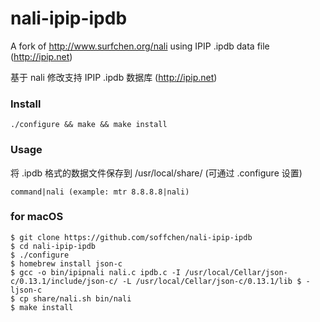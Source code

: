 # nali-ipip-ipdb
A fork of http://www.surfchen.org/nali using IPIP .ipdb data file (http://ipip.net)

基于 nali 修改支持 IPIP .ipdb 数据库 (http://ipip.net)

### Install

`./configure && make && make install`

### Usage

将 .ipdb 格式的数据文件保存到 /usr/local/share/ (可通过 .configure 设置)

`command|nali (example: mtr 8.8.8.8|nali)`

### for macOS

```
$ git clone https://github.com/soffchen/nali-ipip-ipdb
$ cd nali-ipip-ipdb
$ ./configure
$ homebrew install json-c
$ gcc -o bin/ipipnali nali.c ipdb.c -I /usr/local/Cellar/json-c/0.13.1/include/json-c/ -L /usr/local/Cellar/json-c/0.13.1/lib $ -ljson-c
$ cp share/nali.sh bin/nali
$ make install
```
